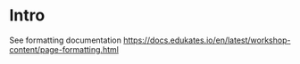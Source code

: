 # Intro

See formatting documentation https://docs.edukates.io/en/latest/workshop-content/page-formatting.html